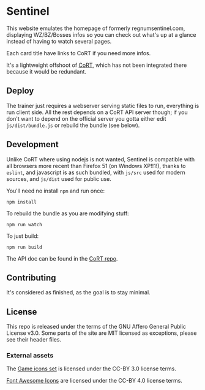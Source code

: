# Sentinel

This website emulates the homepage of formerly regnumsentinel.com, displaying
WZ/BZ/Bosses infos so you can check out what's up at a glance instead of having
to watch several pages.

Each card title have links to CoRT if you need more infos.

It's a lightweight offshoot of [CoRT](https://github.com/mascaldotfr/CoRT),
which has not been integrated there because it would be redundant.

## Deploy

The trainer just requires a webserver serving static files to run, everything
is run client side. All the rest depends on a CoRT API server though; if you
don't want to depend on the official server you gotta either edit
`js/dist/bundle.js` or rebuild the bundle (see below).

## Development

Unlike CoRT where using nodejs is not wanted, Sentinel is compatible with all
browsers more recent than Firefox 51 (on Windows XP!!1!), thanks to `eslint`,
and javascript is as such bundled, with `js/src` used for modern sources, and
`js/dist` used for public use.

You'll need no install `npm` and run once:

```
npm install
```

To rebuild the bundle as you are modifying stuff:

```
npm run watch
```

To just build:

```
npm run build
```

The API doc can be found in the [CoRT repo](https://github.com/mascaldotfr/CoRT/tree/main/api/bin/sentinel).

## Contributing

It's considered as finished, as the goal is to stay minimal.

## License

   This repo is released under the terms of the GNU Affero General Public
   License v3.0.
   Some parts of the site are MIT licensed as exceptions, please see their
   header files.

### External assets

The [Game icons set](https://game-icons.net/) is licensed
under the CC-BY 3.0 license terms.

[Font Awesome Icons](https://fontawesome.com/license/free) are licensed
under the CC-BY 4.0 license terms.
